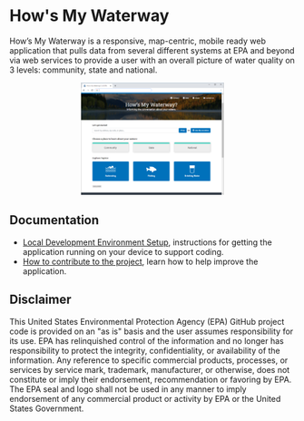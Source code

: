
# How's My Waterway
How’s My Waterway is a responsive, map-centric, mobile ready web application that pulls data from several different systems at EPA and beyond via web services to provide a user with an overall picture of water quality on 3 levels: community, state and national.

<p align="center">
      <img height="50%" width="50%" src="/docs/img/v2.0/Landing-Page.png">
</p>


## Documentation
- [Local Development Environment Setup](/docs/local_dev_setup.md), instructions for getting the application running on your device to support coding.
- [How to contribute to the project](/docs/CONTRIBUTING.md), learn how to help improve the application. 

## Disclaimer

This United States Environmental Protection Agency (EPA) GitHub project code is provided on an "as is" basis and the user assumes responsibility for its use.  EPA has relinquished control of the information and no longer has responsibility to protect the integrity, confidentiality, or availability of the information.  Any reference to specific commercial products, processes, or services by service mark, trademark, manufacturer, or otherwise, does not constitute or imply their endorsement, recommendation or favoring by EPA.  The EPA seal and logo shall not be used in any manner to imply endorsement of any commercial product or activity by EPA or the United States Government.
